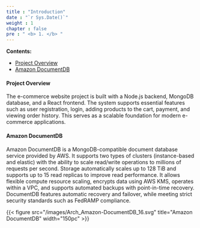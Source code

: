 ```yaml
---
title : "Introduction"
date : "`r Sys.Date()`"
weight : 1
chapter : false
pre : " <b> 1. </b> "
---
```


**Contents:**
- [Project Overview](#project-overview)
- [Amazon DocumentDB](#amazon-documentdb)

#### Project Overview
The e-commerce website project is built with a Node.js backend, MongoDB database, and a React frontend. The system supports essential features such as user registration, login, adding products to the cart, payment, and viewing order history. This serves as a scalable foundation for modern e-commerce applications.

#### Amazon DocumentDB
Amazon DocumentDB is a MongoDB-compatible document database service provided by AWS. It supports two types of clusters (instance-based and elastic) with the ability to scale read/write operations to millions of requests per second. Storage automatically scales up to 128 TiB and supports up to 15 read replicas to improve read performance. It allows flexible compute resource scaling, encrypts data using AWS KMS, operates within a VPC, and supports automated backups with point-in-time recovery. DocumentDB features automatic recovery and failover, while meeting strict security standards such as FedRAMP compliance.

{{< figure src="/images/Arch_Amazon-DocumentDB_16.svg" title="Amazon DocumentDB" width="150pc" >}}